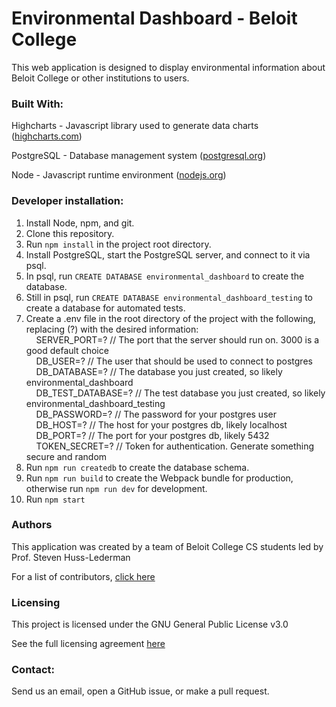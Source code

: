 # Environmental Dashboard - Beloit College #

This web application is designed to display environmental information about Beloit College or other institutions to users.

### Built With: ###
Highcharts - Javascript library used to generate data charts ([highcharts.com](http://www.highcharts.com))

PostgreSQL - Database management system ([postgresql.org](https://www.postgresql.org))

Node - Javascript runtime environment ([nodejs.org](https://nodejs.org/en/))

### Developer installation: ###

1. Install Node, npm, and git.
1. Clone this repository.
1. Run ```npm install``` in the project root directory.
1. Install PostgreSQL, start the PostgreSQL server, and connect to it via psql.
1. In psql, run ```CREATE DATABASE environmental_dashboard``` to create the database.
1. Still in psql, run ```CREATE DATABASE environmental_dashboard_testing``` to create a database for automated tests.
1. Create a .env file in the root directory of the project with the following, replacing (?) with the desired information: <br>
&nbsp;&nbsp;&nbsp;&nbsp;SERVER_PORT=? // The port that the server should run on. 3000 is a good default choice<br>
&nbsp;&nbsp;&nbsp;&nbsp;DB_USER=? // The user that should be used to connect to postgres<br>
&nbsp;&nbsp;&nbsp;&nbsp;DB_DATABASE=? // The database you just created, so likely environmental_dashboard<br>
&nbsp;&nbsp;&nbsp;&nbsp;DB_TEST_DATABASE=? // The test database you just created, so likely environmental_dashboard_testing<br>
&nbsp;&nbsp;&nbsp;&nbsp;DB_PASSWORD=? // The password for your postgres user<br>
&nbsp;&nbsp;&nbsp;&nbsp;DB_HOST=? // The host for your postgres db, likely localhost<br>
&nbsp;&nbsp;&nbsp;&nbsp;DB_PORT=? // The port for your postgres db, likely 5432<br>
&nbsp;&nbsp;&nbsp;&nbsp;TOKEN_SECRET=? // Token for authentication. Generate something secure and random
1. Run ```npm run createdb``` to create the database schema.
1. Run ```npm run build``` to create the Webpack bundle for production, otherwise run ```npm run dev``` for development.
1. Run ```npm start```

### Authors ###

This application was created by a team of Beloit College CS students led by Prof. Steven Huss-Lederman

For a list of contributors, [click here](https://github.com/beloitcollegecomputerscience/ED-JS/graphs/contributors)

### Licensing ###

This project is licensed under the GNU General Public License v3.0

See the full licensing agreement [here](https://github.com/beloitcollegecomputerscience/ED-JS/blob/README/License.txt)

### Contact: ###

Send us an email, open a GitHub issue, or make a pull request.

